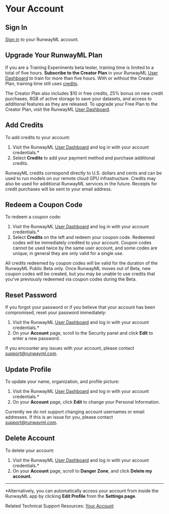 # Your Account

## Sign In
[Sign in](https://account.runwayml.com/) to your RunwayML account.

## Upgrade Your RunwayML Plan
If you are a Training Experiments beta tester, training time is limited to a total of five hours. **Subscribe to the Creator Plan** in your RunwayML [User Dashboard](https://account.runwayml.com/) to train for more than five hours. With or without the Creator Plan, training time still uses [credits](https://runwayml.com/pricing). 

The Creator Plan also includes $10 in free credits, 25% bonus on new credit purchases, 8GB of active storage to save your datasets, and access to additional features as they are released. To upgrade your Free Plan to the Creator Plan, visit the RunwayML [User Dashboard](https://account.runwayml.com/).

## Add Credits
To add credits to your account:
1. Visit the RunwayML [User Dashboard](https://account.runwayml.com/) and log in with your account credentials.* 
1. Select **Credits** to add your payment method and purchase additional credits.

RunwayML credits correspond directly to U.S. dollars and cents and can be used to run models on our remote cloud GPU infrastructure. Credits may also be used for additional RunwayML services in the future. Receipts for credit purchases will be sent to your email address.

## Redeem a Coupon Code
To redeem a coupon code:
1. Visit the RunwayML [User Dashboard](https://account.runwayml.com/) and log in with your account credentials.* 
1. Select **Credits** on the left and redeem your coupon code. Redeemed codes will be immediately credited to your account. Coupon codes cannot be used twice by the same user account, and some codes are unique; in general they are only valid for a single use.

All credits redeemed by coupon codes will be valid for the duration of the RunwayML Public Beta only. Once RunwayML moves out of Beta, new coupon codes will be created, but you may be unable to use credits that you've previously redeemed via coupon codes during the Beta.

## Reset Password
If you forgot your password or if you believe that your account has been compromised, reset your password immediately:

1. Visit the RunwayML [User Dashboard](https://account.runwayml.com/) and log in with your account credentials.*
2. On your **Account** page, scroll to the Security panel and click **Edit** to enter a new password.

If you encounter any issues with your account, please contact [support@runwayml.com](mailto:support@runwayml.com).

## Update Profile
To update your name, organization, and profile picture:
1. Visit the RunwayML [User Dashboard](https://account.runwayml.com/) and log in with your account credentials.*
2. On your **Account** page, click **Edit** to change your Personal Information.

Currently we do not support changing account usernames or email addresses. If this is an issue for you, please contact [support@runwayml.com](mailto:support@runwayml.com).
	
## Delete Account
To delete your account: 
1. Visit the RunwayML [User Dashboard](https://account.runwayml.com/) and log in with your account credentials.*
2. On your **Account** page, scroll to **Danger Zone**, and click **Delete my account.** 

---
 &ast;Alternatively, you can automatically access your account from inside the RunwayML app by clicking **Edit Profile** from the **Settings page**.

 Related Technical Support Resources: [Your Account](https://support.runwayml.com/en/collections/1765936-your-account)